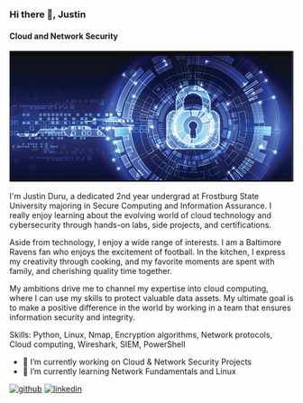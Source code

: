 ### Hi there 👋, Justin 
#### Cloud and Network Security 
![Cloud and Network Security ](https://github.com/jduru213/jduru213/blob/main/Cybersecurity%20Banner%20.png)

I'm Justin Duru, a dedicated 2nd year undergrad at Frostburg State University majoring in Secure Computing and Information Assurance. I really enjoy learning about the evolving world of cloud technology and cybersecurity through hands-on labs, side projects, and certifications.  

Aside from technology, I enjoy a wide range of interests. I am a Baltimore Ravens fan who enjoys the excitement of football. In the kitchen, I express my creativity through cooking, and my favorite moments are spent with family, and cherishing quality time together.

My ambitions drive me to channel my expertise into cloud computing, where I can use my skills to protect valuable data assets. My ultimate goal is to make a positive difference in the world by working in a team that ensures information security and integrity.

Skills: Python, Linux, Nmap, Encryption algorithms, Network protocols, Cloud computing, Wireshark, SIEM, PowerShell

- 🔭 I’m currently working on Cloud & Network Security Projects  
- 🌱 I’m currently learning Network Fundamentals and Linux  


[<img src='https://cdn.jsdelivr.net/npm/simple-icons@3.0.1/icons/github.svg' alt='github' height='40'>](https://github.com/jduru213)  [<img src='https://cdn.jsdelivr.net/npm/simple-icons@3.0.1/icons/linkedin.svg' alt='linkedin' height='40'>](https://www.linkedin.com/in/https://www.linkedin.com/in/justin-duru-97159a250//)  

